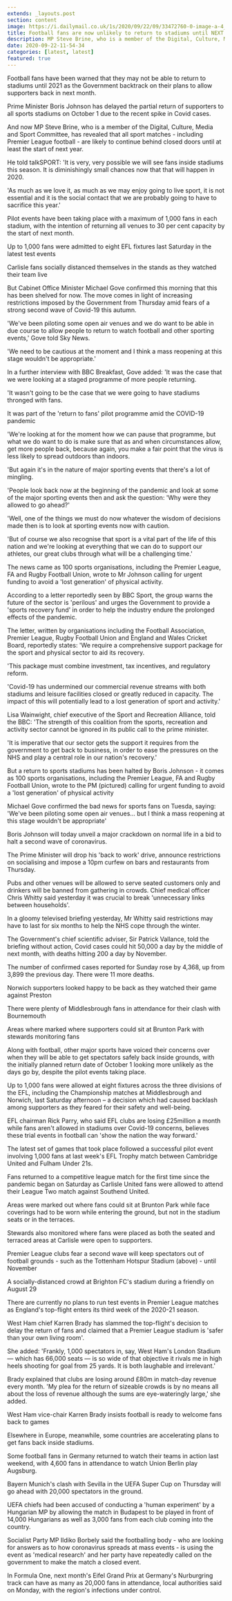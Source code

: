 ```yaml
---
extends: _layouts.post
section: content
image: https://i.dailymail.co.uk/1s/2020/09/22/09/33472760-0-image-a-4_1600762443366.jpg 
title: Football fans are now unlikely to return to stadiums until NEXT YEAR 
description: MP Steve Brine, who is a member of the Digital, Culture, Media and Sport Committee, says all football is likely to remain behind closed doors until at least the start of 2021. 
date: 2020-09-22-11-54-34 
categories: [latest, latest] 
featured: true 
--- 
```

Football fans have been warned that they may not be able to return to stadiums until 2021 as the Government backtrack on their plans to allow supporters back in next month.

Prime Minister Boris Johnson has delayed the partial return of supporters to all sports stadiums on October 1 due to the recent spike in Covid cases. 

And now MP Steve Brine, who is a member of the Digital, Culture, Media and Sport Committee, has revealed that all sport matches - including Premier League football - are likely to continue behind closed doors until at least the start of next year.

He told talkSPORT: 'It is very, very possible we will see fans inside stadiums this season. It is diminishingly small chances now that that will happen in 2020.

'As much as we love it, as much as we may enjoy going to live sport, it is not essential and it is the social contact that we are probably going to have to sacrifice this year.'

Pilot events have been taking place with a maximum of 1,000 fans in each stadium, with the intention of returning all venues to 30 per cent capacity by the start of next month. 

Up to 1,000 fans were admitted to eight EFL fixtures last Saturday in the latest test events

Carlisle fans socially distanced themselves in the stands as they watched their team live 

But Cabinet Office Minister Michael Gove confirmed this morning that this has been shelved for now. The move comes in light of increasing restrictions imposed by the Government from Thursday amid fears of a strong second wave of Covid-19 this autumn.

'We've been piloting some open air venues and we do want to be able in due course to allow people to return to watch football and other sporting events,' Gove told Sky News.

'We need to be cautious at the moment and I think a mass reopening at this stage wouldn't be appropriate.' 

In a further interview with BBC Breakfast, Gove added: 'It was the case that we were looking at a staged programme of more people returning.

'It wasn't going to be the case that we were going to have stadiums thronged with fans.

It was part of the 'return to fans' pilot programme amid the COVID-19 pandemic 

'We're looking at for the moment how we can pause that programme, but what we do want to do is make sure that as and when circumstances allow, get more people back, because again, you make a fair point that the virus is less likely to spread outdoors than indoors.

'But again it's in the nature of major sporting events that there's a lot of mingling.

'People look back now at the beginning of the pandemic and look at some of the major sporting events then and ask the question: 'Why were they allowed to go ahead?'

'Well, one of the things we must do now whatever the wisdom of decisions made then is to look at sporting events now with caution.

'But of course we also recognise that sport is a vital part of the life of this nation and we're looking at everything that we can do to support our athletes, our great clubs through what will be a challenging time.'

The news came as 100 sports organisations, including the Premier League, FA and Rugby Football Union, wrote to Mr Johnson calling for urgent funding to avoid a 'lost generation' of physical activity. 

According to a letter reportedly seen by BBC Sport, the group warns the future of the sector is 'perilous' and urges the Government to provide a 'sports recovery fund' in order to help the industry endure the prolonged effects of the pandemic.

The letter, written by organisations including the Football Association, Premier League, Rugby Football Union and England and Wales Cricket Board, reportedly states: 'We require a comprehensive support package for the sport and physical sector to aid its recovery.

'This package must combine investment, tax incentives, and regulatory reform.

'Covid-19 has undermined our commercial revenue streams with both stadiums and leisure facilities closed or greatly reduced in capacity. The impact of this will potentially lead to a lost generation of sport and activity.'

Lisa Wainwight, chief executive of the Sport and Recreation Alliance, told the BBC: 'The strength of this coalition from the sports, recreation and activity sector cannot be ignored in its public call to the prime minister.

'It is imperative that our sector gets the support it requires from the government to get back to business, in order to ease the pressures on the NHS and play a central role in our nation's recovery.'

But a return to sports stadiums has been halted by Boris Johnson - it comes as 100 sports organisations, including the Premier League, FA and Rugby Football Union, wrote to the PM (pictured) calling for urgent funding to avoid a 'lost generation' of physical activity

Michael Gove confirmed the bad news for sports fans on Tuesda, saying: 'We've been piloting some open air venues... but I think a mass reopening at this stage wouldn't be appropriate'

Boris Johnson will today unveil a major crackdown on normal life in a bid to halt a second wave of coronavirus.

The Prime Minister will drop his 'back to work' drive, announce restrictions on socialising and impose a 10pm curfew on bars and restaurants from Thursday.

Pubs and other venues will be allowed to serve seated customers only and drinkers will be banned from gathering in crowds. Chief medical officer Chris Whitty said yesterday it was crucial to break 'unnecessary links between households'.

In a gloomy televised briefing yesterday, Mr Whitty said restrictions may have to last for six months to help the NHS cope through the winter.

The Government's chief scientific adviser, Sir Patrick Vallance, told the briefing without action, Covid cases could hit 50,000 a day by the middle of next month, with deaths hitting 200 a day by November.

The number of confirmed cases reported for Sunday rose by 4,368, up from 3,899 the previous day. There were 11 more deaths.

Norwich supporters looked happy to be back as they watched their game against Preston

There were plenty of Middlesbrough fans in attendance for their clash with Bournemouth

Areas where marked where supporters could sit at Brunton Park with stewards monitoring fans

Along with football, other major sports have voiced their concerns over when they will be able to get spectators safely back inside grounds, with the initially planned return date of October 1 looking more unlikely as the days go by, despite the pilot events taking place.

Up to 1,000 fans were allowed at eight fixtures across the three divisions of the EFL, including the Championship matches at Middlesbrough and Norwich, last Saturday afternoon – a decision which had caused backlash among supporters as they feared for their safety and well-being. 

EFL chairman Rick Parry, who said EFL clubs are losing £25million a month while fans aren't allowed in stadiums over Covid-19 concerns, believes these trial events in football can 'show the nation the way forward.'

The latest set of games that took place followed a successful pilot event involving 1,000 fans at last week's EFL Trophy match between Cambridge United and Fulham Under 21s. 

Fans returned to a competitive league match for the first time since the pandemic began on Saturday as Carlisle United fans were allowed to attend their League Two match against Southend United. 

Areas were marked out where fans could sit at Brunton Park while face coverings had to be worn while entering the ground, but not in the stadium seats or in the terraces. 

Stewards also monitored where fans were placed as both the seated and terraced areas at Carlisle were open to supporters. 

Premier League clubs fear a second wave will keep spectators out of football grounds - such as the Tottenham Hotspur Stadium (above) - until November

A socially-distanced crowd at Brighton FC's stadium during a friendly on August 29  

There are currently no plans to run test events in Premier League matches as England's top-flight enters its third week of the 2020-21 season. 

West Ham chief Karren Brady has slammed the top-flight's decision to delay the return of fans and claimed that a Premier League stadium is 'safer than your own living room'.

She added: 'Frankly, 1,000 spectators in, say, West Ham's London Stadium — which has 66,000 seats — is so wide of that objective it rivals me in high heels shooting for goal from 25 yards. It is both laughable and irrelevant.'

Brady explained that clubs are losing around £80m in match-day revenue every month. 'My plea for the return of sizeable crowds is by no means all about the loss of revenue although the sums are eye-wateringly large,' she added.

West Ham vice-chair Karren Brady insists football is ready to welcome fans back to games 

Elsewhere in Europe, meanwhile, some countries are accelerating plans to get fans back inside stadiums.

Some football fans in Germany returned to watch their teams in action last weekend, with 4,600 fans in attendance to watch Union Berlin play Augsburg.

Bayern Munich's clash with Sevilla in the UEFA Super Cup on Thursday will go ahead with 20,000 spectators in the ground.

UEFA chiefs had been accused of conducting a 'human experiment' by a Hungarian MP by allowing the match in Budapest to be played in front of 14,000 Hungarians as well as 3,000 fans from each club coming into the country.

Socialist Party MP Ildiko Borbely said the footballing body - who are looking for answers as to how coronavirus spreads at mass events - is using the event as 'medical research' and her party have repeatedly called on the government to make the match a closed event.

In Formula One, next month's Eifel Grand Prix at Germany's Nurburgring track can have as many as 20,000 fans in attendance, local authorities said on Monday, with the region's infections under control.

